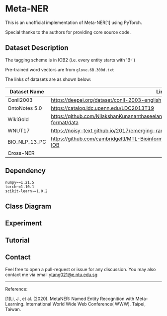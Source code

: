# Meta-NER
This is an unofficial implementation of Meta-NER[1] using PyTorch. 

Special thanks to the authors for providing core source code. 
## Dataset Description 
The tagging scheme is in IOB2 (i.e. every entity starts with 'B-')

Pre-trained word vectors are from `glove.6B.300d.txt`

The links of datasets are as shown below:

|Dataset Name|Link|
|---|---|
|Conll2003|https://deepai.org/dataset/conll-2003-english| 
|OntoNotes 5.0|https://catalog.ldc.upenn.edu/LDC2013T19| 
|WikiGold|https://github.com/NilakshanKunananthaseelan/MachineLearning/tree/main/wikigold/CONLL-format/data|
|WNUT17|https://noisy-text.github.io/2017/emerging-rare-entities.html|
|BIO_NLP_13_PC|https://github.com/cambridgeltl/MTL-Bioinformatics-2016/tree/master/data/BioNLP13PC-IOB|
|Cross-NER||
## Dependency 
```
numpy~=1.21.5
torch~=1.10.1
scikit-learn~=1.0.2
```
## Class Diagram 
## Experiment 
## Tutorial 
## Contact
Feel free to open a pull-request or issue for any discussion. You may also contact me via email ytang021@e.ntu.edu.sg


---
Reference:

[1]Li, J., et al. (2020). MetaNER: Named Entity Recognition with Meta-Learning. International World Wide Web Conference(
WWW). Taipei, Taiwan.
